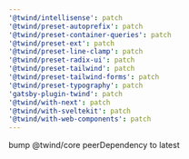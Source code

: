 ```yaml
---
'@twind/intellisense': patch
'@twind/preset-autoprefix': patch
'@twind/preset-container-queries': patch
'@twind/preset-ext': patch
'@twind/preset-line-clamp': patch
'@twind/preset-radix-ui': patch
'@twind/preset-tailwind': patch
'@twind/preset-tailwind-forms': patch
'@twind/preset-typography': patch
'gatsby-plugin-twind': patch
'@twind/with-next': patch
'@twind/with-sveltekit': patch
'@twind/with-web-components': patch
---
```


bump @twind/core peerDependency to latest
